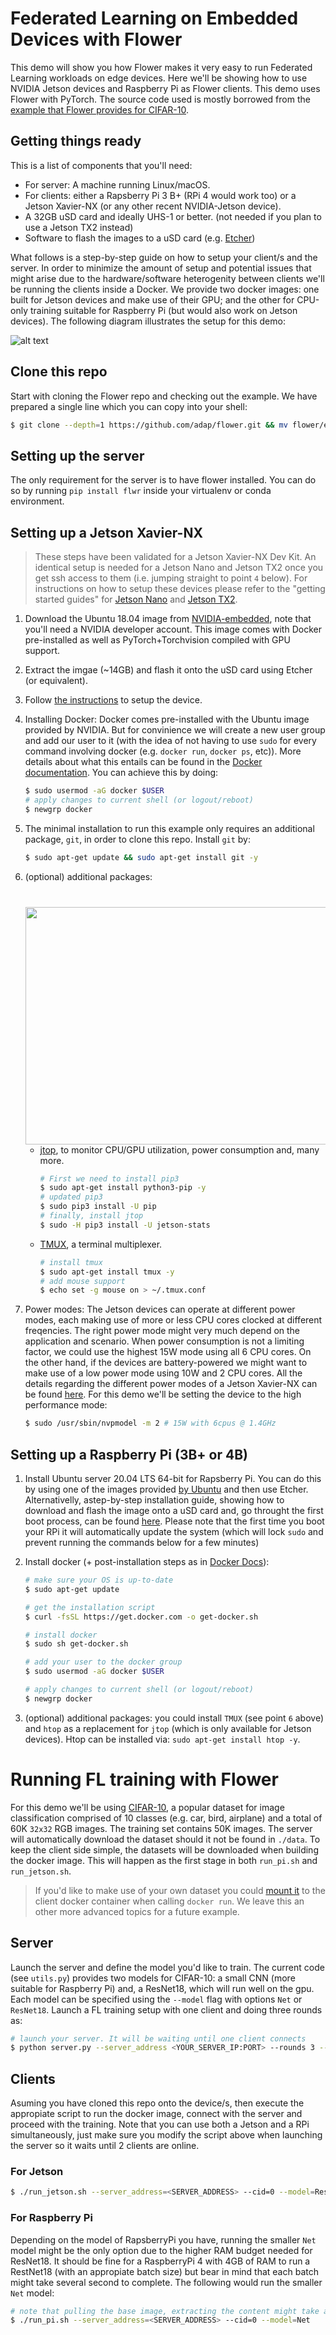 # Federated Learning on Embedded Devices with Flower

This demo will show you how Flower makes it very easy to run Federated Learning workloads on edge devices. Here we'll be showing how to use NVIDIA Jetson devices and Raspberry Pi as Flower clients. This demo uses Flower with PyTorch. The source code used is mostly borrowed from the [example that Flower provides for CIFAR-10](https://github.com/adap/flower/tree/main/src/py/flwr_example/pytorch_cifar).

## Getting things ready

This is a list of components that you'll need:

- For server: A machine running Linux/macOS.
- For clients: either a Rapsberry Pi 3 B+ (RPi 4 would work too) or a Jetson Xavier-NX (or any other recent NVIDIA-Jetson device).
- A 32GB uSD card and ideally UHS-1 or better. (not needed if you plan to use a Jetson TX2 instead)
- Software to flash the images to a uSD card (e.g. [Etcher](https://www.balena.io/etcher/))

What follows is a step-by-step guide on how to setup your client/s and the server. In order to minimize the amount of setup and potential issues that might arise due to the hardware/software heterogenity between clients we'll be running the clients inside a Docker. We provide two docker images: one built for Jetson devices and make use of their GPU; and the other for CPU-only training suitable for Raspberry Pi (but would also work on Jetson devices). The following diagram illustrates the setup for this demo:

<!-- jetson xavier-nx image borrowed from: https://developer.nvidia.com/embedded/jetson-xavier-nx-devkit -->

![alt text](media/diagram.png)

## Clone this repo

Start with cloning the Flower repo and checking out the example. We have prepared a single line which you can copy into your shell:

```bash
$ git clone --depth=1 https://github.com/adap/flower.git && mv flower/examples/embedded_devices . && rm -rf flower && cd embedded_devices
```

## Setting up the server

The only requirement for the server is to have flower installed. You can do so by running `pip install flwr` inside your virtualenv or conda environment.

## Setting up a Jetson Xavier-NX

> These steps have been validated for a Jetson Xavier-NX Dev Kit. An identical setup is needed for a Jetson Nano and Jetson TX2 once you get ssh access to them (i.e. jumping straight to point `4` below). For instructions on how to setup these devices please refer to the "getting started guides" for [Jetson Nano](https://developer.nvidia.com/embedded/learn/get-started-jetson-nano-devkit#intro) and [Jetson TX2](https://developer.nvidia.com/embedded/dlc/l4t-28-2-jetson-developer-kit-user-guide-ga).

1. Download the Ubuntu 18.04 image from [NVIDIA-embedded](https://developer.nvidia.com/embedded/downloads), note that you'll need a NVIDIA developer account. This image comes with Docker pre-installed as well as PyTorch+Torchvision compiled with GPU support.

1. Extract the imgae (~14GB) and flash it onto the uSD card using Etcher (or equivalent).

1. Follow [the instructions](https://developer.nvidia.com/embedded/learn/get-started-jetson-xavier-nx-devkit) to setup the device.

1. Installing Docker: Docker comes pre-installed with the Ubuntu image provided by NVIDIA. But for convinience we will create a new user group and add our user to it (with the idea of not having to use `sudo` for every command involving docker (e.g. `docker run`, `docker ps`, etc)). More details about what this entails can be found in the [Docker documentation](https://docs.docker.com/engine/install/linux-postinstall/). You can achieve this by doing:

   ```bash
   $ sudo usermod -aG docker $USER
   # apply changes to current shell (or logout/reboot)
   $ newgrp docker
   ```

1. The minimal installation to run this example only requires an additional package, `git`, in order to clone this repo. Install `git` by:

   ```bash
   $ sudo apt-get update && sudo apt-get install git -y
   ```

1. (optional) additional packages:
   <img align="right" style="padding-top: 40px; padding-left: 15px" width="575" height="380" src="media/tmux_jtop_view.gif">

   - [jtop](https://github.com/rbonghi/jetson_stats),  to monitor CPU/GPU utilization, power consumption and, many more.

     ```bash
     # First we need to install pip3
     $ sudo apt-get install python3-pip -y 
     # updated pip3
     $ sudo pip3 install -U pip
     # finally, install jtop
     $ sudo -H pip3 install -U jetson-stats
     ```

   - [TMUX](https://github.com/tmux/tmux/wiki), a terminal multiplexer.

     ```bash
     # install tmux
     $ sudo apt-get install tmux -y
     # add mouse support
     $ echo set -g mouse on > ~/.tmux.conf
     ```

1. Power modes: The Jetson devices can operate at different power modes, each making use of more or less CPU cores clocked at different freqencies. The right power mode might very much depend on the application and scenario. When power consumption is not a limiting factor, we could use the highest 15W mode using all 6 CPU cores. On the other hand, if the devices are battery-powered we might want to make use of a low power mode using 10W and 2 CPU cores. All the details regarding the different power modes of a Jetson Xavier-NX can be found [here](https://docs.nvidia.com/jetson/l4t/index.html#page/Tegra%2520Linux%2520Driver%2520Package%2520Development%2520Guide%2Fpower_management_jetson_xavier.html%23wwpID0E0NO0HA). For this demo we'll be setting the device to the high performance mode:

   ```bash
   $ sudo /usr/sbin/nvpmodel -m 2 # 15W with 6cpus @ 1.4GHz
   ```

## Setting up a Raspberry Pi (3B+ or 4B)

1. Install Ubuntu server 20.04 LTS 64-bit for Rapsberry Pi. You can do this by using one of the images provided [by Ubuntu](https://ubuntu.com/download/raspberry-pi) and then use Etcher. Alternativelly, astep-by-step installation guide, showing how to download and flash the image onto a uSD card and, go throught the first boot process, can be found [here](https://ubuntu.com/tutorials/how-to-install-ubuntu-on-your-raspberry-pi#1-overview). Please note that the first time you boot your RPi it will automatically update the system (which will lock `sudo` and prevent running the commands below for a few minutes)

1. Install docker (+ post-installation steps as in [Docker Docs](https://docs.docker.com/engine/install/linux-postinstall/)):

   ```bash
   # make sure your OS is up-to-date
   $ sudo apt-get update

   # get the installation script
   $ curl -fsSL https://get.docker.com -o get-docker.sh

   # install docker
   $ sudo sh get-docker.sh

   # add your user to the docker group
   $ sudo usermod -aG docker $USER

   # apply changes to current shell (or logout/reboot)
   $ newgrp docker
   ```

1. (optional) additional packages: you could install `TMUX` (see point `6` above) and `htop` as a replacement for `jtop` (which is only available for Jetson devices). Htop can be installed via: `sudo apt-get install htop -y`.

# Running FL training with Flower

For this demo we'll be using [CIFAR-10](https://www.cs.toronto.edu/~kriz/cifar.html), a popular dataset for image classification comprised of 10 classes (e.g. car, bird, airplane) and a total of 60K `32x32` RGB images. The training set contains 50K images. The server will automatically download the dataset should it not be found in `./data`. To keep the client side simple, the datasets will be downloaded when building the docker image. This will happen as the first stage in both `run_pi.sh` and `run_jetson.sh`.

> If you'd like to make use of your own dataset you could [mount it](https://docs.docker.com/storage/volumes/) to the client docker container when calling `docker run`. We leave this an other more advanced topics for a future example.

## Server

Launch the server and define the model you'd like to train. The current code (see `utils.py`) provides two models for CIFAR-10: a small CNN (more suitable for Raspberry Pi) and, a ResNet18, which will run well on the gpu. Each model can be specified using the `--model` flag with options `Net` or `ResNet18`. Launch a FL training setup with one client and doing three rounds as:

```bash
# launch your server. It will be waiting until one client connects
$ python server.py --server_address <YOUR_SERVER_IP:PORT> --rounds 3 --min_num_clients 1 --min_sample_size 1 --model ResNet18
```

## Clients

Asuming you have cloned this repo onto the device/s, then execute the appropiate script to run the docker image, connect with the server and proceed with the training. Note that you can use both a Jetson and a RPi simultaneously, just make sure you modify the script above when launching the server so it waits until 2 clients are online.

### For Jetson

```bash
$ ./run_jetson.sh --server_address=<SERVER_ADDRESS> --cid=0 --model=ResNet18
```

### For Raspberry Pi

Depending on the model of RapsberryPi you have, running the smaller `Net` model might be the only option due to the higher RAM budget needed for ResNet18. It should be fine for a RaspberryPi 4 with 4GB of RAM to run a RestNet18 (with an appropiate batch size) but bear in mind that each batch might take several second to complete. The following would run the smaller `Net` model:

```bash
# note that pulling the base image, extracting the content might take a while (specially on a RPi 3) the first time you run this.
$ ./run_pi.sh --server_address=<SERVER_ADDRESS> --cid=0 --model=Net
```
